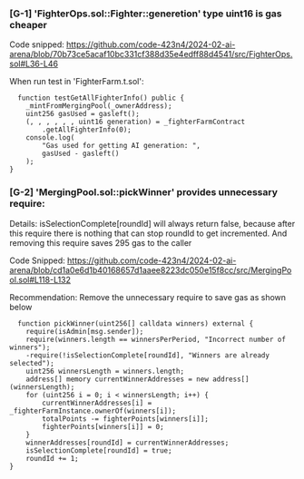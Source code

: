 ### [G-1] 'FighterOps.sol::Fighter::generetion' type uint16 is gas cheaper
 Code snipped:
 https://github.com/code-423n4/2024-02-ai-arena/blob/70b73ce5acaf10bc331cf388d35e4edff88d4541/src/FighterOps.sol#L36-L46

 When run test in 'FighterFarm.t.sol': 

      function testGetAllFighterInfo() public {
        _mintFromMergingPool(_ownerAddress);
        uint256 gasUsed = gasleft();
        (, , , , , , uint16 generation) = _fighterFarmContract
            .getAllFighterInfo(0);
        console.log(
            "Gas used for getting AI generation: ",
            gasUsed - gasleft()
        );
    }

### [G-2] 'MergingPool.sol::pickWinner' provides unnecessary require:
Details:
isSelectionComplete[roundId] will always return false, because after this require there is nothing that can stop roundId to get incremented. And removing this require saves 295 gas to the caller

Code Snipped:
https://github.com/code-423n4/2024-02-ai-arena/blob/cd1a0e6d1b40168657d1aaee8223dc050e15f8cc/src/MergingPool.sol#L118-L132

Recommendation: 
Remove the unnecessary require to save gas as shown below

      function pickWinner(uint256[] calldata winners) external {
        require(isAdmin[msg.sender]);
        require(winners.length == winnersPerPeriod, "Incorrect number of winners");
        -require(!isSelectionComplete[roundId], "Winners are already selected");
        uint256 winnersLength = winners.length;
        address[] memory currentWinnerAddresses = new address[](winnersLength);
        for (uint256 i = 0; i < winnersLength; i++) {
            currentWinnerAddresses[i] = _fighterFarmInstance.ownerOf(winners[i]);
            totalPoints -= fighterPoints[winners[i]];
            fighterPoints[winners[i]] = 0;
        }
        winnerAddresses[roundId] = currentWinnerAddresses;
        isSelectionComplete[roundId] = true;
        roundId += 1;
    }
